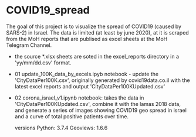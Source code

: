 # COVID19_spread
The goal of this project is to visualize the spread of COVID19 (caused by SARS-2) in Israel.
The data is limited (at least by june 2020), at it is scraped from the MoH reports that are publised as excel sheets at the MoH Telegram Channel.

- the source *.xlsx sheets are soted in the excel_reports directory in a 'yy/mm/dd.csv' format.

-  01 update_100K_data_by_excels.ipyb notebook - update the 'CityDataPer100K.csv', originally generated by covid19data.co.il with the latest excel
   reports and output  'CityDataPer100KUpdated.csv'
-  02  corona_israel_v1.ipynb notebook: takes the data in 'CityDataPer100KUpdated.csv', combine it with the lamas 2018 data, and generate a
   series of images showing COVID19 geo spread in israel and a curve of total positive patients over time.
   
   versions
   Python: 3.7.4
   Geoviews: 1.6.6
